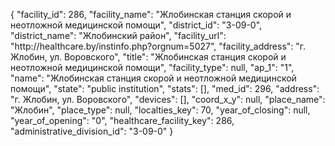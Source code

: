 {
    "facility_id": 286,
    "facility_name": "Жлобинская станция скорой и неотложной медицинской помощи",
    "district_id": "3-09-0",
    "district_name": "Жлобинский район",
    "facility_url": "http:\/\/healthcare.by\/instinfo.php?orgnum=5027",
    "facility_address": "г. Жлобин, ул. Воровского",
    "title": "Жлобинская станция скорой и неотложной медицинской помощи",
    "facility_type": null,
    "ap_1": "1",
    "name": "Жлобинская станция скорой и неотложной медицинской помощи",
    "state": "public institution",
    "stats": [],
    "med_id": 296,
    "address": "г. Жлобин, ул. Воровского",
    "devices": [],
    "coord_x_y": null,
    "place_name": "Жлобин",
    "place_type": null,
    "localties_key": 70,
    "year_of_closing": null,
    "year_of_opening": "0",
    "healthcare_facility_key": 286,
    "administrative_division_id": "3-09-0"
}
